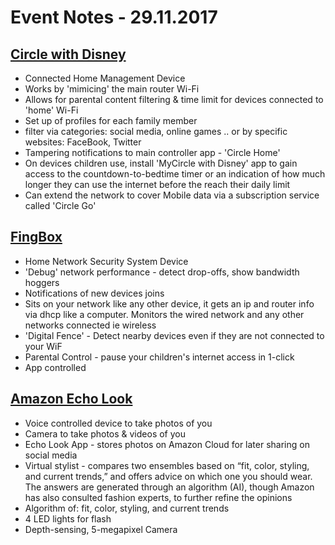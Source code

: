 # Event Notes - 29.11.2017

## [Circle with Disney](https://www.amazon.co.uk/Circle-Disney-Parental-Controls-Wireless/dp/B019RC1EI8/ref=sr_1_1?ie=UTF8&qid=1511786482&sr=8-1&keywords=disney+circle)

  - Connected Home Management Device
  - Works by 'mimicing' the main router Wi-Fi
  - Allows for parental content filtering & time limit for devices connected to 'home' Wi-Fi
  - Set up of profiles for each family member
  - filter via categories: social media, online games .. or by specific websites: FaceBook, Twitter
  - Tampering notifications to main controller app - 'Circle Home'
  - On devices children use, install 'MyCircle with Disney' app to gain access to the countdown-to-bedtime timer or an indication of how much longer they can use the internet before the reach their daily limit
  - Can extend the network to cover Mobile data via a subscription service called 'Circle Go'

## [FingBox](https://www.fing.io/fingbox/#)

  - Home Network Security System Device
  - 'Debug' network performance - detect drop-offs, show bandwidth hoggers
  - Notifications of new devices joins
  - Sits on your network like any other device, it gets an ip and router info via dhcp like a computer. Monitors the wired network and any other networks connected ie wireless
  - 'Digital Fence' - Detect nearby devices even if they are not connected to your WiF
  - Parental Control - pause your children's internet access in 1-click
  - App controlled

## [Amazon Echo Look](https://www.cnet.com/uk/products/amazon-echo-look/review/)

  - Voice controlled device to take photos of you
  - Camera to take photos & videos of you
  - Echo Look App - stores photos on Amazon Cloud for later sharing on social media
  - Virtual stylist - compares two ensembles based on “fit, color, styling, and current trends,” and offers advice on which one you should wear. The answers are generated through an algorithm (AI), though Amazon has also consulted fashion experts, to further refine the opinions
  - Algorithm of: fit, color, styling, and current trends
  - 4 LED lights for flash
  - Depth-sensing, 5-megapixel Camera


